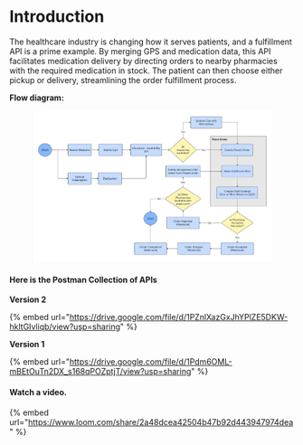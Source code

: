 # Introduction

The healthcare industry is changing how it serves patients, and a fulfillment API is a prime example. By merging GPS and medication data, this API facilitates medication delivery by directing orders to nearby pharmacies with the required medication in stock. The patient can then choose either pickup or delivery, streamlining the order fulfillment process.



**Flow diagram:**

<figure><img src="../.gitbook/assets/Fulfillment Flow Chart.jpg" alt=""><figcaption></figcaption></figure>

#### Here is the Postman Collection of APIs

**Version 2**

{% embed url="https://drive.google.com/file/d/1PZnlXazGxJhYPlZE5DKW-hkltGIvliqb/view?usp=sharing" %}

**Version 1**

{% embed url="https://drive.google.com/file/d/1Pdm6OML-mBEtOuTn2DX_s168qPOZptjT/view?usp=sharing" %}

#### Watch a video.

{% embed url="https://www.loom.com/share/2a48dcea42504b47b92d443947974dea" %}
